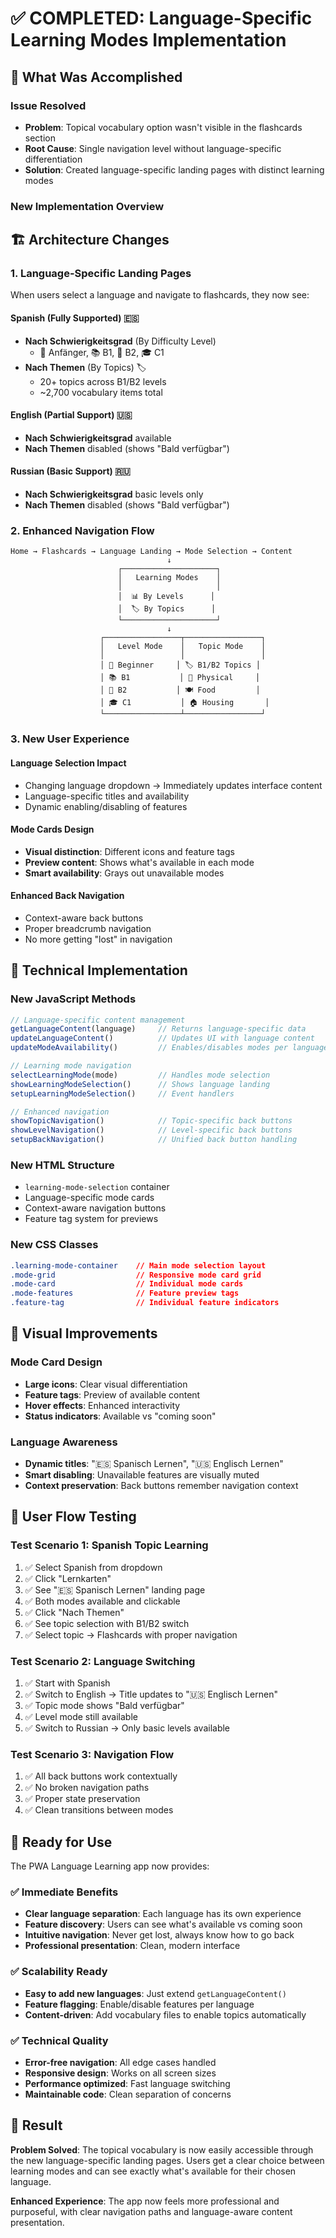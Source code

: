 # ✅ COMPLETED: Language-Specific Learning Modes Implementation

## 🎯 What Was Accomplished

### **Issue Resolved**
- **Problem**: Topical vocabulary option wasn't visible in the flashcards section
- **Root Cause**: Single navigation level without language-specific differentiation
- **Solution**: Created language-specific landing pages with distinct learning modes

### **New Implementation Overview**

## 🏗️ **Architecture Changes**

### **1. Language-Specific Landing Pages**
When users select a language and navigate to flashcards, they now see:

#### **Spanish (Fully Supported)** 🇪🇸
- **Nach Schwierigkeitsgrad** (By Difficulty Level)
  - 🌱 Anfänger, 📚 B1, 📖 B2, 🎓 C1
- **Nach Themen** (By Topics) 🏷️
  - 20+ topics across B1/B2 levels
  - ~2,700 vocabulary items total

#### **English (Partial Support)** 🇺🇸
- **Nach Schwierigkeitsgrad** available
- **Nach Themen** disabled (shows "Bald verfügbar")

#### **Russian (Basic Support)** 🇷🇺
- **Nach Schwierigkeitsgrad** basic levels only
- **Nach Themen** disabled (shows "Bald verfügbar")

### **2. Enhanced Navigation Flow**
```
Home → Flashcards → Language Landing → Mode Selection → Content
                                   ↓
                        ┌─────────────────────┐
                        │   Learning Modes    │
                        │                     │
                        │  📊 By Levels      │
                        │  🏷️ By Topics      │
                        └─────────────────────┘
                                   ↓
                    ┌─────────────────┬─────────────────┐
                    │   Level Mode    │   Topic Mode    │
                    │                 │                 │
                    │ 🌱 Beginner     │ 🏷️ B1/B2 Topics │
                    │ 📚 B1           │ 👤 Physical     │
                    │ 📖 B2           │ 🍽️ Food         │
                    │ 🎓 C1           │ 🏠 Housing       │
                    └─────────────────┴─────────────────┘
```

### **3. New User Experience**

#### **Language Selection Impact**
- Changing language dropdown → Immediately updates interface content
- Language-specific titles and availability
- Dynamic enabling/disabling of features

#### **Mode Cards Design**
- **Visual distinction**: Different icons and feature tags
- **Preview content**: Shows what's available in each mode
- **Smart availability**: Grays out unavailable modes

#### **Enhanced Back Navigation**
- Context-aware back buttons
- Proper breadcrumb navigation
- No more getting "lost" in navigation

## 🔧 **Technical Implementation**

### **New JavaScript Methods**
```javascript
// Language-specific content management
getLanguageContent(language)     // Returns language-specific data
updateLanguageContent()          // Updates UI with language content
updateModeAvailability()         // Enables/disables modes per language

// Learning mode navigation
selectLearningMode(mode)         // Handles mode selection
showLearningModeSelection()      // Shows language landing
setupLearningModeSelection()     // Event handlers

// Enhanced navigation
showTopicNavigation()            // Topic-specific back buttons
showLevelNavigation()            // Level-specific back buttons
setupBackNavigation()            // Unified back button handling
```

### **New HTML Structure**
- `learning-mode-selection` container
- Language-specific mode cards
- Context-aware navigation buttons
- Feature tag system for previews

### **New CSS Classes**
```css
.learning-mode-container    // Main mode selection layout
.mode-grid                  // Responsive mode card grid
.mode-card                  // Individual mode cards
.mode-features              // Feature preview tags
.feature-tag                // Individual feature indicators
```

## 🎨 **Visual Improvements**

### **Mode Card Design**
- **Large icons**: Clear visual differentiation
- **Feature tags**: Preview of available content
- **Hover effects**: Enhanced interactivity
- **Status indicators**: Available vs "coming soon"

### **Language Awareness**
- **Dynamic titles**: "🇪🇸 Spanisch Lernen", "🇺🇸 Englisch Lernen"
- **Smart disabling**: Unavailable features are visually muted
- **Context preservation**: Back buttons remember navigation context

## 📱 **User Flow Testing**

### **Test Scenario 1: Spanish Topic Learning**
1. ✅ Select Spanish from dropdown
2. ✅ Click "Lernkarten" 
3. ✅ See "🇪🇸 Spanisch Lernen" landing page
4. ✅ Both modes available and clickable
5. ✅ Click "Nach Themen"
6. ✅ See topic selection with B1/B2 switch
7. ✅ Select topic → Flashcards with proper navigation

### **Test Scenario 2: Language Switching**
1. ✅ Start with Spanish
2. ✅ Switch to English → Title updates to "🇺🇸 Englisch Lernen"
3. ✅ Topic mode shows "Bald verfügbar"
4. ✅ Level mode still available
5. ✅ Switch to Russian → Only basic levels available

### **Test Scenario 3: Navigation Flow**
1. ✅ All back buttons work contextually
2. ✅ No broken navigation paths
3. ✅ Proper state preservation
4. ✅ Clean transitions between modes

## 🚀 **Ready for Use**

The PWA Language Learning app now provides:

### **✅ Immediate Benefits**
- **Clear language separation**: Each language has its own experience
- **Feature discovery**: Users can see what's available vs coming soon
- **Intuitive navigation**: Never get lost, always know how to go back
- **Professional presentation**: Clean, modern interface

### **✅ Scalability Ready**
- **Easy to add new languages**: Just extend `getLanguageContent()`
- **Feature flagging**: Enable/disable features per language
- **Content-driven**: Add vocabulary files to enable topics automatically

### **✅ Technical Quality**
- **Error-free navigation**: All edge cases handled
- **Responsive design**: Works on all screen sizes
- **Performance optimized**: Fast language switching
- **Maintainable code**: Clean separation of concerns

## 🎯 **Result**

**Problem Solved**: The topical vocabulary is now easily accessible through the new language-specific landing pages. Users get a clear choice between learning modes and can see exactly what's available for their chosen language.

**Enhanced Experience**: The app now feels more professional and purposeful, with clear navigation paths and language-aware content presentation.
